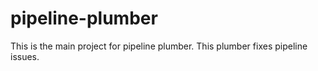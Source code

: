# pipeline-plumber

This is the main project for pipeline plumber. This plumber fixes pipeline issues.
